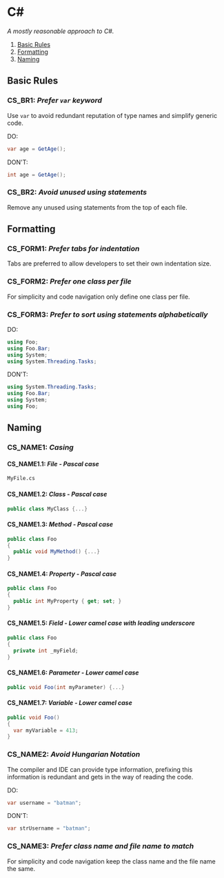 # C\#

_A mostly reasonable approach to C#._

1. [Basic Rules](#basic-rules)
1. [Formatting](#formatting)
1. [Naming](#naming)

## Basic Rules

### CS_BR1: _Prefer `var` keyword_

Use `var` to avoid redundant reputation of type names and simplify generic code.

DO:

```csharp
var age = GetAge();
```

DON'T:

```csharp
int age = GetAge();
```

### CS_BR2: _Avoid unused using statements_

Remove any unused using statements from the top of each file.

## Formatting

### CS_FORM1: _Prefer tabs for indentation_

Tabs are preferred to allow developers to set their own indentation size.

### CS_FORM2: _Prefer one class per file_

For simplicity and code navigation only define one class per file.

### CS_FORM3: _Prefer to sort using statements alphabetically_

DO:

```csharp
using Foo;
using Foo.Bar;
using System;
using System.Threading.Tasks;
```

DON'T:

```csharp
using System.Threading.Tasks;
using Foo.Bar;
using System;
using Foo;
```

## Naming

### CS_NAME1: _Casing_

#### CS_NAME1.1: _File - Pascal case_

```txt
MyFile.cs
```

#### CS_NAME1.2: _Class - Pascal case_

```csharp
public class MyClass {...}
```

#### CS_NAME1.3: _Method - Pascal case_

```csharp
public class Foo
{
  public void MyMethod() {...}
}
```

#### CS_NAME1.4: _Property - Pascal case_

```csharp
public class Foo
{
  public int MyProperty { get; set; }
}
```

#### CS_NAME1.5: _Field - Lower camel case with leading underscore_

```csharp
public class Foo
{
  private int _myField;
}
```

#### CS_NAME1.6: _Parameter - Lower camel case_

```csharp
public void Foo(int myParameter) {...}
```

#### CS_NAME1.7: _Variable - Lower camel case_

```csharp
public void Foo()
{
  var myVariable = 413;
}
```

### CS_NAME2: _Avoid Hungarian Notation_

The compiler and IDE can provide type information, prefixing this information is redundant and gets in the way of reading the code.

DO:

```csharp
var username = "batman";
```

DON'T:

```csharp
var strUsername = "batman";
```

### CS_NAME3: _Prefer class name and file name to match_

For simplicity and code navigation keep the class name and the file name the same.
